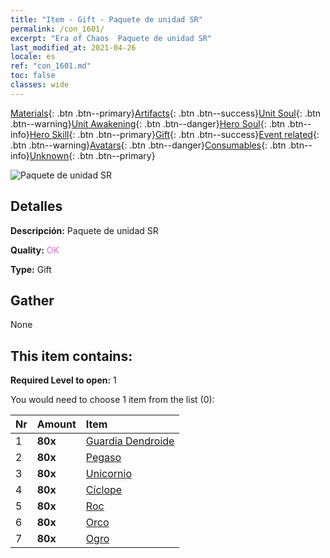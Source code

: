 ```yaml
---
title: "Item - Gift - Paquete de unidad SR"
permalink: /con_1601/
excerpt: "Era of Chaos  Paquete de unidad SR"
last_modified_at: 2021-04-26
locale: es
ref: "con_1601.md"
toc: false
classes: wide
---
```

 [Materials](/ItemsES/){: .btn .btn--primary}[Artifacts](/ItemsES/Artifacts/){: .btn .btn--success}[Unit Soul](/ItemsES/UnitSoul/){: .btn .btn--warning}[Unit Awakening](/ItemsES/UnitAwakening/){: .btn .btn--danger}[Hero Soul](/ItemsES/HeroSoul/){: .btn .btn--info}[Hero Skill](/ItemsES/HeroSkill/){: .btn .btn--primary}[Gift](/ItemsES/Gift/){: .btn .btn--success}[Event related](/ItemsES/Events/){: .btn .btn--warning}[Avatars](/ItemsES/Avatars/){: .btn .btn--danger}[Consumables](/ItemsES/Consumables/){: .btn .btn--info}[Unknown](/ItemsES/Unknown/){: .btn .btn--primary}

 ![Paquete de unidad SR](/images/t/i_907167.png)

## Detalles
 **Descripción:** Paquete de unidad SR

 **Quality:** <span style="color: #DA70D6">OK</span>

 **Type:** Gift

## Gather

  None

## This item contains:

 **Required Level to open:** 1

 You would need to choose 1 item from the list (0):

  | Nr | Amount |     Item    |
  |:---|:-------|:------------|
  | 1 |  **80x** | [Guardia Dendroide](/ItemsES/unt_203/) |  | 
  | 2 |  **80x** | [Pegaso](/ItemsES/unt_202/) |  | 
  | 3 |  **80x** | [Unicornio](/ItemsES/unt_204/) |  | 
  | 4 |  **80x** | [Cíclope](/ItemsES/unt_222/) |  | 
  | 5 |  **80x** | [Roc](/ItemsES/unt_221/) |  | 
  | 6 |  **80x** | [Orco](/ItemsES/unt_219/) |  | 
  | 7 |  **80x** | [Ogro](/ItemsES/unt_220/) |  | 
